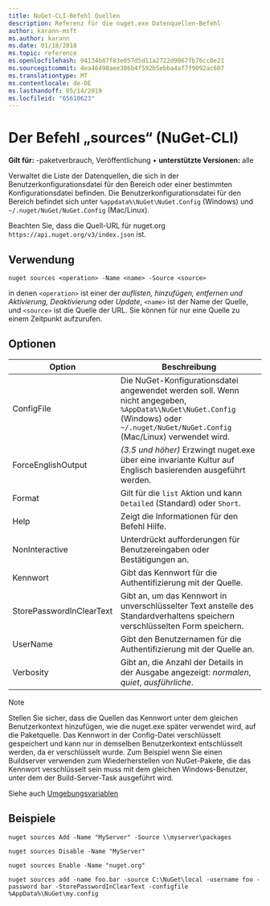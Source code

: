 ```yaml
---
title: NuGet-CLI-Befehl Quellen
description: Referenz für die nuget.exe Datenquellen-Befehl
author: karann-msft
ms.author: karann
ms.date: 01/18/2018
ms.topic: reference
ms.openlocfilehash: 94134b87f83e057d5d11a2722d9067fb76cc8e21
ms.sourcegitcommit: 4ea46498aee386b4f592b5ebba4af7f9092ac607
ms.translationtype: MT
ms.contentlocale: de-DE
ms.lasthandoff: 05/14/2019
ms.locfileid: "65610623"
---
```

# <a name="sources-command-nuget-cli"></a>Der Befehl „sources“ (NuGet-CLI)

**Gilt für:** -paketverbrauch, Veröffentlichung &bullet; **unterstützte Versionen:** alle

Verwaltet die Liste der Datenquellen, die sich in der Benutzerkonfigurationsdatei für den Bereich oder einer bestimmten Konfigurationsdatei befinden. Die Benutzerkonfigurationsdatei für den Bereich befindet sich unter `%appdata%\NuGet\NuGet.Config` (Windows) und `~/.nuget/NuGet/NuGet.Config` (Mac/Linux).

Beachten Sie, dass die Quell-URL für nuget.org `https://api.nuget.org/v3/index.json` ist.

## <a name="usage"></a>Verwendung

```cli
nuget sources <operation> -Name <name> -Source <source>
```

in denen `<operation>` ist einer der *auflisten, hinzufügen, entfernen und Aktivierung, Deaktivierung* oder *Update*, `<name>` ist der Name der Quelle, und `<source>` ist die Quelle der URL. Sie können für nur eine Quelle zu einem Zeitpunkt aufzurufen.

## <a name="options"></a>Optionen

| Option | Beschreibung |
| --- | --- |
| ConfigFile | Die NuGet-Konfigurationsdatei angewendet werden soll. Wenn nicht angegeben, `%AppData%\NuGet\NuGet.Config` (Windows) oder `~/.nuget/NuGet/NuGet.Config` (Mac/Linux) verwendet wird.|
| ForceEnglishOutput | *(3.5 und höher)*  Erzwingt nuget.exe über eine invariante Kultur auf Englisch basierenden ausgeführt werden. |
| Format | Gilt für die `list` Aktion und kann `Detailed` (Standard) oder `Short`. |
| Help | Zeigt die Informationen für den Befehl Hilfe. |
| NonInteractive | Unterdrückt aufforderungen für Benutzereingaben oder Bestätigungen an. |
| Kennwort | Gibt das Kennwort für die Authentifizierung mit der Quelle. |
| StorePasswordInClearText | Gibt an, um das Kennwort in unverschlüsselter Text anstelle des Standardverhaltens speichern verschlüsselten Form speichern. |
| UserName | Gibt den Benutzernamen für die Authentifizierung mit der Quelle an. |
| Verbosity | Gibt an, die Anzahl der Details in der Ausgabe angezeigt: *normalen*, *quiet*, *ausführliche*. |

> [!Note]
> Stellen Sie sicher, dass die Quellen das Kennwort unter dem gleichen Benutzerkontext hinzufügen, wie die nuget.exe später verwendet wird, auf die Paketquelle. Das Kennwort in der Config-Datei verschlüsselt gespeichert und kann nur in demselben Benutzerkontext entschlüsselt werden, da er verschlüsselt wurde. Zum Beispiel wenn Sie einen Buildserver verwenden zum Wiederherstellen von NuGet-Pakete, die das Kennwort verschlüsselt sein muss mit dem gleichen Windows-Benutzer, unter dem der Build-Server-Task ausgeführt wird.

Siehe auch [Umgebungsvariablen](cli-ref-environment-variables.md)

## <a name="examples"></a>Beispiele

```cli
nuget sources Add -Name "MyServer" -Source \\myserver\packages

nuget sources Disable -Name "MyServer"

nuget sources Enable -Name "nuget.org"

nuget sources add -name foo.bar -source C:\NuGet\local -username foo -password bar -StorePasswordInClearText -configfile %AppData%\NuGet\my.config
```
